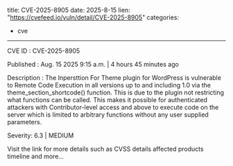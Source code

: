  
title: CVE-2025-8905
date: 2025-8-15
lien: "https://cvefeed.io/vuln/detail/CVE-2025-8905"
categories:
  - cve
---

CVE ID : CVE-2025-8905

Published :  Aug. 15
2025
9:15 a.m. | 4 hours
45 minutes ago

Description : The Inpersttion For Theme plugin for WordPress is vulnerable to Remote Code Execution in all versions up to
and including
1.0 via the theme_section_shortcode() function. This is due to the plugin not restricting what functions can be called. This makes it possible for authenticated attackers
with Contributor-level access and above
to execute code on the server which is limited to arbitrary functions without any user supplied parameters.

Severity: 6.3 | MEDIUM

Visit the link for more details
such as CVSS details
affected products
timeline
and more...
